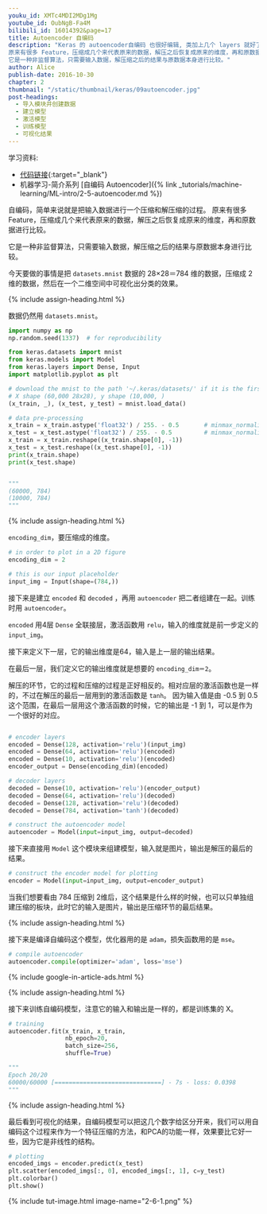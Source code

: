 ```yaml
---
youku_id: XMTc4MDI2MDg1Mg
youtube_id: OubNgB-Fa4M
bilibili_id: 16014392&page=17
title: Autoencoder 自编码
description: "Keras 的 autoencoder自编码 也很好编辑, 类加上几个 layers 就好了. 自编码，简单来说就是把输入数据进行一个压缩和解压缩的过程。
原来有很多 Feature，压缩成几个来代表原来的数据，解压之后恢复成原来的维度，再和原数据进行比较。
它是一种非监督算法，只需要输入数据，解压缩之后的结果与原数据本身进行比较。"
author: Alice
publish-date: 2016-10-30
chapter: 2
thumbnail: "/static/thumbnail/keras/09autoencoder.jpg"
post-headings:
  - 导入模块并创建数据
  - 建立模型
  - 激活模型
  - 训练模型
  - 可视化结果
---
```


学习资料:
  * [代码链接](https://github.com/MorvanZhou/tutorials/blob/master/kerasTUT/9-Autoencoder_example.py){:target="_blank"}
  * 机器学习-简介系列 [自编码 Autoencoder]({% link _tutorials/machine-learning/ML-intro/2-5-autoencoder.md %})

自编码，简单来说就是把输入数据进行一个压缩和解压缩的过程。
原来有很多 Feature，压缩成几个来代表原来的数据，解压之后恢复成原来的维度，再和原数据进行比较。

它是一种非监督算法，只需要输入数据，解压缩之后的结果与原数据本身进行比较。

今天要做的事情是把 `datasets.mnist` 数据的 28×28＝784 维的数据，压缩成 2 维的数据，然后在一个二维空间中可视化出分类的效果。



 {% include assign-heading.html %}

数据仍然用 `datasets.mnist`。

``` python
import numpy as np
np.random.seed(1337)  # for reproducibility

from keras.datasets import mnist
from keras.models import Model
from keras.layers import Dense, Input
import matplotlib.pyplot as plt

# download the mnist to the path '~/.keras/datasets/' if it is the first time to be called
# X shape (60,000 28x28), y shape (10,000, )
(x_train, _), (x_test, y_test) = mnist.load_data()

# data pre-processing
x_train = x_train.astype('float32') / 255. - 0.5       # minmax_normalized
x_test = x_test.astype('float32') / 255. - 0.5         # minmax_normalized
x_train = x_train.reshape((x_train.shape[0], -1))
x_test = x_test.reshape((x_test.shape[0], -1))
print(x_train.shape)
print(x_test.shape)


"""
(60000, 784)
(10000, 784)
"""
```



 {% include assign-heading.html %}

`encoding_dim`，要压缩成的维度。

``` python
# in order to plot in a 2D figure
encoding_dim = 2

# this is our input placeholder
input_img = Input(shape=(784,))
```

接下来是建立 `encoded` 和 `decoded` ，再用 `autoencoder` 把二者组建在一起。训练时用 `autoencoder`。

`encoded` 用4层 `Dense` 全联接层，激活函数用 `relu`，输入的维度就是前一步定义的 `input_img`。

接下来定义下一层，它的输出维度是64，输入是上一层的输出结果。

在最后一层，我们定义它的输出维度就是想要的 `encoding_dim＝2`。

解压的环节，它的过程和压缩的过程是正好相反的。相对应层的激活函数也是一样的，不过在解压的最后一层用到的激活函数是 `tanh`。
因为输入值是由 -0.5 到 0.5 这个范围，在最后一层用这个激活函数的时候，它的输出是 -1 到 1，可以是作为一个很好的对应。

``` python

# encoder layers
encoded = Dense(128, activation='relu')(input_img)
encoded = Dense(64, activation='relu')(encoded)
encoded = Dense(10, activation='relu')(encoded)
encoder_output = Dense(encoding_dim)(encoded)

# decoder layers
decoded = Dense(10, activation='relu')(encoder_output)
decoded = Dense(64, activation='relu')(decoded)
decoded = Dense(128, activation='relu')(decoded)
decoded = Dense(784, activation='tanh')(decoded)

# construct the autoencoder model
autoencoder = Model(input=input_img, output=decoded)
```

接下来直接用 `Model` 这个模块来组建模型，输入就是图片，输出是解压的最后的结果。

``` python
# construct the encoder model for plotting
encoder = Model(input=input_img, output=encoder_output)
```

当我们想要看由 784 压缩到 2维后，这个结果是什么样的时候，也可以只单独组建压缩的板块，此时它的输入是图片，输出是压缩环节的最后结果。


 {% include assign-heading.html %}

接下来是编译自编码这个模型，优化器用的是 `adam`，损失函数用的是 `mse`。

``` python
# compile autoencoder
autoencoder.compile(optimizer='adam', loss='mse')
```


{% include google-in-article-ads.html %}


 {% include assign-heading.html %}

接下来训练自编码模型，注意它的输入和输出是一样的，都是训练集的 X。

``` python
# training
autoencoder.fit(x_train, x_train,
                nb_epoch=20,
                batch_size=256,
                shuffle=True)

"""
Epoch 20/20
60000/60000 [==============================] - 7s - loss: 0.0398
"""
```



 {% include assign-heading.html %}

最后看到可视化的结果，自编码模型可以把这几个数字给区分开来，我们可以用自编码这个过程来作为一个特征压缩的方法，和PCA的功能一样，效果要比它好一些，因为它是非线性的结构。

``` python
# plotting
encoded_imgs = encoder.predict(x_test)
plt.scatter(encoded_imgs[:, 0], encoded_imgs[:, 1], c=y_test)
plt.colorbar()
plt.show()
```

{% include tut-image.html image-name="2-6-1.png" %}
